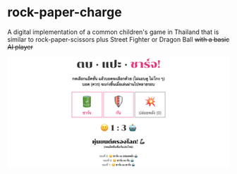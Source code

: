 # rock-paper-charge
A digital implementation of a common children's game in Thailand that is similar to rock-paper-scissors plus Street Fighter or Dragon Ball ~~with a basic AI player~~

![Screenshot](screenshot.png)